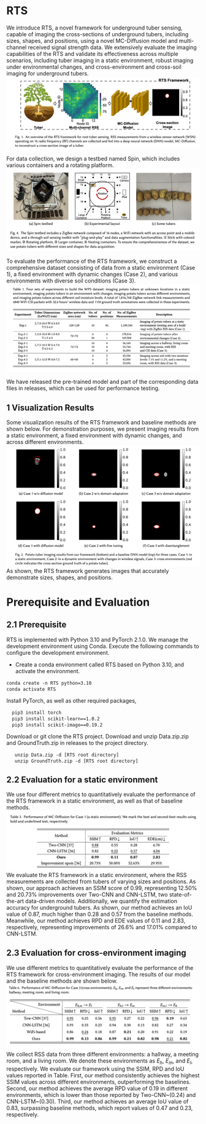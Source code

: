 # RTS
We introduce RTS, a novel framework for underground tuber sensing, capable of imaging the cross-sections of underground tubers, including sizes, shapes, and positions, using a 
novel MC-Diffusion model and multi-channel received signal strength data. We extensively evaluate the imaging capabilities of the RTS and validate its effectiveness across multiple scenarios, including tuber imaging in a static environment, robust imaging under environmental changes, and cross-environment and cross-soil imaging for underground tubers. 
![The RTS framework.](Images/Framework.png)

For data collection, we design a testbed named Spin, which includes various containers and a rotating platform.
![The RTS framework.](Images/Testbed.png)

To evaluate the performance of the RTS framework, we construct a comprehensive dataset consisting of data from a static environment (Case 1), a fixed environment with dynamic changes (Case 2), and various environments with diverse soil conditions (Case 3). 
![Dataset.](Images/dataset.png)

We have released the pre-trained model and part of the corresponding data files in releases, which can be used for performance testing. 

## 1 Visualization Results
Some visualization results of the RTS framework and baseline methods are shown below. For demonstration purposes, we present imaging results from a static environment, a fixed environment with dynamic changes, and across different environments. 
![Dataset.](Images/result.png)
As shown, the RTS framework generates images that accurately demonstrate sizes, shapes, and positions. 


# Prerequisite and Evaluation
## 2.1 Prerequisite
RTS is implemented with Python 3.10 and PyTorch 2.1.0. We manage the development environment using Conda. Execute the following commands to configure the development environment.
* Create a conda environment called RTS based on Python 3.10, and activate the environment.
```
conda create -n RTS python=3.10
conda activate RTS 
```
Install PyTorch, as well as other required packages, 
```
  pip3 install torch
  pip3 install scikit-learn==1.0.2
  pip3 install scikit-image==0.19.2
```
Download or git clone the RTS project. Download and unzip  Data.zip.zip and GroundTruth.zip in releases to the project directory. 
```
   unzip Data.zip -d [RTS root directory]
   unzip GroundTruth.zip -d [RTS root directory]
```

## 2.2 Evaluation for a static environment
We use four different metrics to quantitatively evaluate the performance of the RTS framework in a static environment, as well as that of baseline methods.
![Dataset.](Images/Result_Static.png)
We evaluate the RTS framework in a static environment, where the RSS measurements are collected from tubers of varying sizes and positions. As shown, our approach achieves an SSIM score of 0.99, representing 12.50\% and 20.73\% improvements over Two-CNN and CNN-LSTM, two state-of-the-art data-driven models. Additionally, we quantify the estimation accuracy for underground tubers. As shown, our method achieves an IoU value of 0.87, much higher than 0.28 and 0.57 from the baseline methods. Meanwhile, our method achieves RPD and EDE values of 0.11 and 2.83, respectively, representing improvements of 26.6\% and 17.01\% compared to CNN-LSTM.


## 2.3 Evaluation for cross-environment imaging
We use different metrics to quantitatively evaluate the performance of the RTS framework for cross-environment imaging. The results of our model and the baseline methods are shown below.
![Dataset.](Images/Result_Cross.png)
We collect RSS data from three different environments: a hallway, a meeting room, and a living room. We denote these environments as $E_h$, $E_m$, and $E_l$, respectively. We evaluate our framework using the SSIM, RPD and IoU values reported in Table. First, our method consistently achieves the highest SSIM values across different environments, outperforming the baselines. Second, our method achieves the average RPD value of 0.19 in different environments, which is lower than those reported by Two-CNN~(0.24) and CNN-LSTM~(0.30). Third, our method achieves an average IoU value of 0.83, surpassing baseline methods, which report values of 0.47 and 0.23, respectively. 




